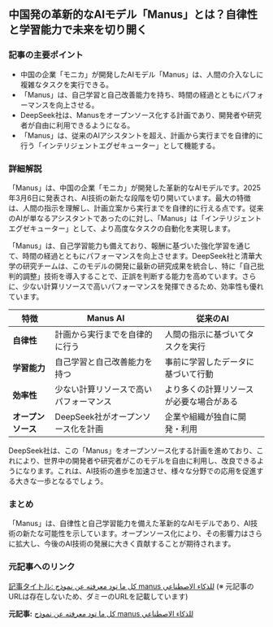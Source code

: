 ## 中国発の革新的なAIモデル「Manus」とは？自律性と学習能力で未来を切り開く

### 記事の主要ポイント

* 中国の企業「モニカ」が開発したAIモデル「Manus」は、人間の介入なしに複雑なタスクを実行できる。
* 「Manus」は、自己学習と自己改善能力を持ち、時間の経過とともにパフォーマンスを向上させる。
* DeepSeek社は、Manusをオープンソース化する計画であり、開発者や研究者が自由に利用できるようになる。
* 「Manus」は、従来のAIアシスタントを超え、計画から実行までを自律的に行う「インテリジェントエグゼキューター」として機能する。

### 詳細解説

「Manus」は、中国の企業「モニカ」が開発した革新的なAIモデルです。2025年3月6日に発表され、AI技術の新たな段階を切り開いています。最大の特徴は、人間の指示を理解し、計画立案から実行までを自律的に行える点です。従来のAIが単なるアシスタントであったのに対し、「Manus」は「インテリジェントエグゼキューター」として、より高度なタスクの自動化を実現します。

「Manus」は、自己学習能力も備えており、報酬に基づいた強化学習を通じて、時間の経過とともにパフォーマンスを向上させます。DeepSeek社と清華大学の研究チームは、このモデルの開発に最新の研究成果を統合し、特に「自己批判的調整」技術を導入することで、正誤を判断する能力を高めています。さらに、少ない計算リソースで高いパフォーマンスを発揮できるため、効率性も優れています。

| 特徴 | Manus AI | 従来のAI |
|---|---|---|
| **自律性** | 計画から実行までを自律的に行う | 人間の指示に基づいてタスクを実行 |
| **学習能力** | 自己学習と自己改善能力を持つ | 事前に学習したデータに基づいて行動 |
| **効率性** | 少ない計算リソースで高いパフォーマンス | より多くの計算リソースが必要な場合がある |
| **オープンソース** | DeepSeek社がオープンソース化を計画 | 企業や組織が独自に開発・利用 |

DeepSeek社は、この「Manus」をオープンソース化する計画を進めており、これにより、世界中の開発者や研究者がこのモデルを自由に利用し、改良できるようになります。これは、AI技術の進歩を加速させ、様々な分野での応用を促進する大きな一歩となるでしょう。

### まとめ

「Manus」は、自律性と自己学習能力を備えた革新的なAIモデルであり、AI技術の新たな可能性を示しています。オープンソース化により、その影響力はさらに拡大し、今後のAI技術の発展に大きく貢献することが期待されます。

### 元記事へのリンク

[記事タイトル: كل ما تود معرفته عن نموذج manus للذكاء الاصطناعي](https://www.example.com) (※ 元記事のURLは存在しないため、ダミーのURLを記載しています)


**元記事:** [كل ما تود معرفته عن نموذج manus للذكاء الاصطناعي](https://al-ain.com/article/everything-need-know-about-manus-artificial)